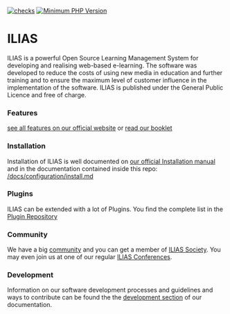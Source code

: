 [![checks](https://github.com/ILIAS-eLearning/ILIAS/actions/workflows/checks.yml/badge.svg?branch=trunk)](https://github.com/ILIAS-eLearning/ILIAS/actions/workflows/checks.yml)
[![Minimum PHP Version](https://img.shields.io/badge/php-%3E%3D%207.3-8892BF.svg)](https://php.net/)

# ILIAS

ILIAS is a powerful Open Source Learning Management System for developing and realising web-based e-learning. The software was developed to reduce the costs of using new media in education and further training and to ensure the maximum level of customer influence in the implementation of the software. ILIAS is published under the General Public Licence and free of charge.

### Features
[see all features on our official website](https://www.ilias.de/en/about-ilias/) or [read our booklet](http://www.ilias.de/docu/goto_docu_file_1854_download.html)

### Installation

Installation of ILIAS is well documented on [our official Installation manual](http://www.ilias.de/docu/goto_docu_lm_367.html) and in the documentation contained inside this repo: [/docs/configuration/install.md](/docs/configuration/install.md)

### Plugins

ILIAS can be extended with a lot of Plugins. You find the complete list in the [Plugin Repository](http://www.ilias.de/docu/goto.php?target=cat_1442&client_id=docu)


### Community

We have a big [community](http://www.ilias.de/docu/goto.php?target=cat_1444&client_id=docu) and you can get a member of [ILIAS Society](http://www.ilias.de/docu/goto.php?target=cat_1669&client_id=docu).
You may even join us at one of our regular [ILIAS Conferences](http://www.ilias.de/docu/goto.php?target=cat_2255&client_id=docu).


### Development

Information on our software development processes and guidelines and ways to contribute can be found the the [development section](docs/development) of our documentation.
